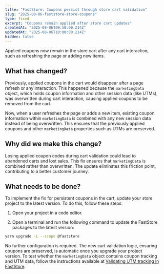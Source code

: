 ```yaml
---
title: "FastStore: Coupons persist through store cart validation"
slug: "2025-08-06-faststore-store-coupons"
type: fixed
excerpt: "Coupons remain applied after store cart updates"
createdAt: "2025-08-06T09:50:00.214Z"
updatedAt: "2025-08-06T10:00:00.214Z"
hidden: false
---
```


Applied coupons now remain in the store cart after any cart interaction, such as refreshing the page or adding new items.

## What has changed?

Previously, applied coupons in the cart would disappear after a page refresh or any interaction.
This happened because the `marketingData` object, which holds coupon information and other session data (like UTMs), was overwritten during cart interaction, causing applied coupons to be removed from the cart.

Now, when a user refreshes the page or adds a new item, existing coupon information within `marketingData` is combined with any new session data instead of being overwritten. This ensures that the previously applied coupons and other `marketingData` properties such as UTMs are preserved.

## Why did we make this change?

Losing applied coupon codes during cart validation could lead to abandoned carts and lost sales. This fix ensures that `marketingData` is combined rather than overwritten. The update eliminates this friction point, contributing to a better customer journey.

## What needs to be done?

To implement the fix for persistent coupons in the cart, update your store project to the latest version. To do this, follow these steps:

1. Open your project in a code editor.

2. Open a terminal and run the following command to update the FastStore packages to the latest version:

```bash
yarn upgrade -L --scope @faststore
```

No further configuration is required. The new cart validation logic, ensuring coupons are preserved, is automatic once you upgrade your project version. To test whether the `marketingData` object contains coupon tracking and UTM data, follow the instructions available at [Validating UTM tracking in FastStore](https://developers.vtex.com/docs/guides/faststore/seo-validating-utm-tracking-in-faststore#instructions).
